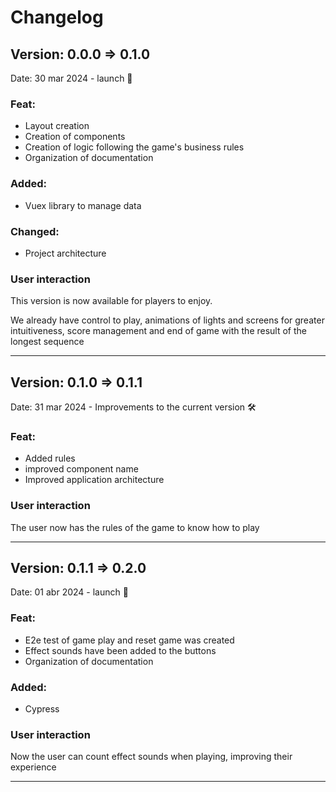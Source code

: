 # Changelog

## Version: 0.0.0 => 0.1.0

Date: 30 mar 2024 - launch 🚀

### Feat:

- Layout creation
- Creation of components
- Creation of logic following the game's business rules
- Organization of documentation

### Added:

- Vuex library to manage data

### Changed:

- Project architecture

### User interaction

This version is now available for players to enjoy.

We already have control to play, animations of lights and screens for greater intuitiveness, score management and end of game with the result of the longest sequence

---

## Version: 0.1.0 => 0.1.1

Date: 31 mar 2024 - Improvements to the current version 🛠️

### Feat:

- Added rules
- improved component name
- Improved application architecture

### User interaction

The user now has the rules of the game to know how to play

---

## Version: 0.1.1 => 0.2.0

Date: 01 abr 2024 - launch 🚀

### Feat:

- E2e test of game play and reset game was created
- Effect sounds have been added to the buttons
- Organization of documentation

### Added:

- Cypress

### User interaction

Now the user can count effect sounds when playing, improving their experience

---
